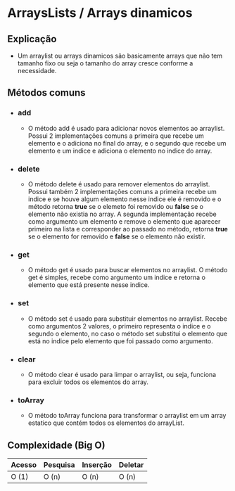 # ArraysLists / Arrays dinamicos

## Explicação
- Um arraylist ou arrays dinamicos são basicamente arrays que não tem tamanho fixo ou seja o tamanho do array cresce conforme a necessidade.

## Métodos comuns

- ### add
    - O método add é usado para adicionar novos elementos ao arraylist. Possui 2 implementações comuns a primeira que recebe um elemento e o adiciona no final do array, e o segundo que recebe um elemento e um indice e adiciona o elemento no indice do array.

- ### delete
    - O método delete é usado para remover elementos do arraylist. Possui também 2 implementações comuns a primeira recebe um indice e se houve algum elemento nesse indice ele é removido e o método retorna <b>true</b> se o elemeto foi removido ou <b> false </b> se o elemento não existia no array. A segunda implementação recebe como argumento um elemento e remove o elemento que aparecer primeiro na lista e corresponder ao passado no método, retorna <b>true</b> se o elemento for removido e <b>false</b> se o elemento não existir.

- ### get
    - O método get é usado para buscar elementos no arraylist. O método get é simples, recebe como argumento um indice e retorna o elemento que está presente nesse indice.


- ### set
    - O método set é usado para substituir elementos no arraylist. Recebe como argumentos 2 valores, o primeiro representa o indice e o segundo o elemento, no caso o método set substitui o elemento que está no indice pelo elemento que foi passado como argumento.

- ### clear
    - O método clear é usado para limpar o arraylist, ou seja, funciona para excluir todos os elementos do array.

- ### toArray
    - O método toArray funciona para transformar o arraylist em um array estatico que contém todos os elementos do arrayList.


## Complexidade (Big O)

|   Acesso        |   Pesquisa      |   Inserção       |  Deletar      |
| -------------   | -------------   | -------------    | ------------- |
|   O (1)         |   O (n)         |   O (n)          |    O (n)      |